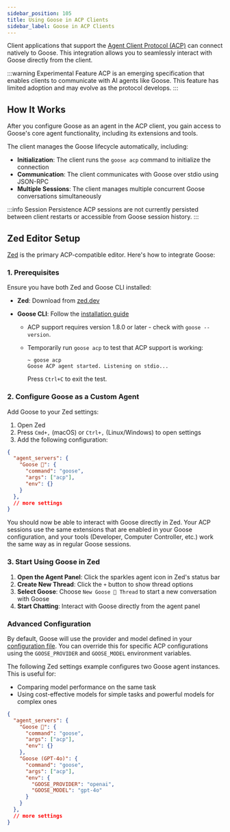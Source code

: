```yaml
---
sidebar_position: 105
title: Using Goose in ACP Clients
sidebar_label: Goose in ACP Clients
---
```


Client applications that support the [Agent Client Protocol (ACP)](https://agentclientprotocol.com/) can connect natively to Goose. This integration allows you to seamlessly interact with Goose directly from the client.

:::warning Experimental Feature
ACP is an emerging specification that enables clients to communicate with AI agents like Goose. This feature has limited adoption and may evolve as the protocol develops.
:::

## How It Works
After you configure Goose as an agent in the ACP client, you gain access to Goose's core agent functionality, including its extensions and tools. 

The client manages the Goose lifecycle automatically, including:

- **Initialization**: The client runs the `goose acp` command to initialize the connection
- **Communication**: The client communicates with Goose over stdio using JSON-RPC
- **Multiple Sessions**: The client manages multiple concurrent Goose conversations simultaneously

:::info Session Persistence
ACP sessions are not currently persisted between client restarts or accessible from Goose session history.
:::

## Zed Editor Setup

[Zed](https://zed.dev/) is the primary ACP-compatible editor. Here's how to integrate Goose:

### 1. Prerequisites

Ensure you have both Zed and Goose CLI installed:

- **Zed**: Download from [zed.dev](https://zed.dev/)
- **Goose CLI**: Follow the [installation guide](/docs/getting-started/installation)

  - ACP support requires version 1.8.0 or later - check with `goose --version`. 

  - Temporarily run `goose acp` to test that ACP support is working:

    ```
    ~ goose acp
    Goose ACP agent started. Listening on stdio...
    ```

    Press `Ctrl+C` to exit the test.

### 2. Configure Goose as a Custom Agent

Add Goose to your Zed settings:

1. Open Zed
2. Press `Cmd+,` (macOS) or `Ctrl+,` (Linux/Windows) to open settings
3. Add the following configuration:

```json
{
  "agent_servers": {
    "Goose 🪿": {
      "command": "goose",
      "args": ["acp"],
      "env": {}
    }
  },
  // more settings
}
```

You should now be able to interact with Goose directly in Zed. Your ACP sessions use the same extensions that are enabled in your Goose configuration, and your tools (Developer, Computer Controller, etc.) work the same way as in regular Goose sessions.

### 3. Start Using Goose in Zed

1. **Open the Agent Panel**: Click the sparkles agent icon in Zed's status bar
2. **Create New Thread**: Click the `+` button to show thread options
3. **Select Goose**: Choose `New Goose 🪿 Thread` to start a new conversation with Goose
4. **Start Chatting**: Interact with Goose directly from the agent panel

### Advanced Configuration

By default, Goose will use the provider and model defined in your [configuration file](/docs/guides/config-file). You can override this for specific ACP configurations using the `GOOSE_PROVIDER` and `GOOSE_MODEL` environment variables.

The following Zed settings example configures two Goose agent instances. This is useful for:
- Comparing model performance on the same task
- Using cost-effective models for simple tasks and powerful models for complex ones

```json
{
  "agent_servers": {
    "Goose 🪿": {
      "command": "goose",
      "args": ["acp"],
      "env": {}
    },
    "Goose (GPT-4o)": {
      "command": "goose",
      "args": ["acp"],
      "env": {
        "GOOSE_PROVIDER": "openai",
        "GOOSE_MODEL": "gpt-4o"
      }
    }
  },
  // more settings
}
```

